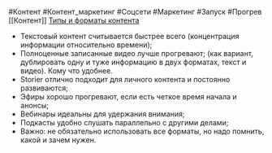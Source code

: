 #Контент #Контент_маркетинг  #Соцсети #Маркетинг #Запуск #Прогрев 
[[Контент]]
[Типы и форматы контента](https://disk.yandex.ru/i/bIv3O54Ov-xyNQ)

- Текстовый контент считывается быстрее всего (концентрация информации относительно времени);
- Полноценные записанные видео лучше прогревают; (как вариант, дублировать одну и туже информацию в двух форматах, текст и видео). Кому что удобнее.
- Storier отлично подходит для личного контента и постоянно развиваются;
- Эфиры хорошо прогревают, если есть четкое время начала и анонсы;
- Вебинары идеальны для удержания внимания;
- Подкасты удобно слушать параллельно с другими делами;
- Важно: не обязательно использовать все форматы, но надо помнить, какой и зачем нужен.